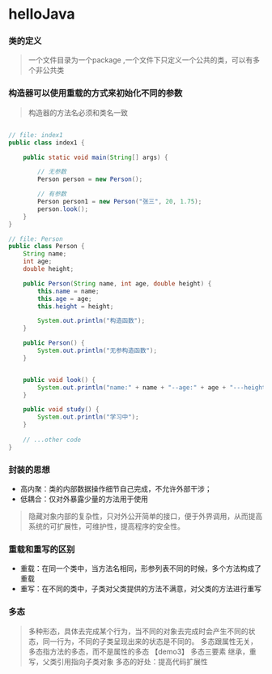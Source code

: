 # helloJava



### 类的定义

> 一个文件目录为一个package ,一个文件下只定义一个公共的类，可以有多个非公共类  

### 构造器可以使用重载的方式来初始化不同的参数

> 构造器的方法名必须和类名一致

```java

// file: index1
public class index1 {

    public static void main(String[] args) {

        // 无参数
        Person person = new Person();

        // 有参数
        Person person1 = new Person("张三", 20, 1.75);
        person.look();
    }
}

// file: Person
public class Person {
    String name;
    int age;
    double height;

    public Person(String name, int age, double height) {
        this.name = name;
        this.age = age;
        this.height = height;

        System.out.println("构造函数");
    }

    public Person() {
        System.out.println("无参构造函数");
    }


    public void look() {
        System.out.println("name:" + name + "--age:" + age + "---height:" + height);
    }

    public void study() {
        System.out.println("学习中");
    }
    
    // ...other code
}
```

### 封装的思想
- 高内聚：类的内部数据操作细节自己完成，不允许外部干涉；
- 低耦合：仅对外暴露少量的方法用于使用
> 隐藏对象内部的复杂性，只对外公开简单的接口，便于外界调用，从而提高系统的可扩展性，可维护性，提高程序的安全性。


### 重载和重写的区别
- 重载：在同一个类中，当方法名相同，形参列表不同的时候，多个方法构成了重载
- 重写：在不同的类中，子类对父类提供的方法不满意，对父类的方法进行重写  

### 多态

> 多种形态，具体去完成某个行为，当不同的对象去完成时会产生不同的状态，同一行为，不同的子类呈现出来的状态是不同的。
> 多态跟属性无关，多态指方法的多态，而不是属性的多态 【demo3】
> 多态三要素 继承，重写，父类引用指向子类对象
> 多态的好处：提高代码扩展性